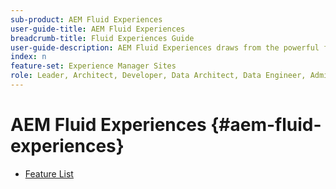 ```yaml
---
sub-product: AEM Fluid Experiences
user-guide-title: AEM Fluid Experiences
breadcrumb-title: Fluid Experiences Guide
user-guide-description: AEM Fluid Experiences draws from the powerful feature sets of AEM Sites, AEM Dynamic Media, and AEM Assets to provide a robust solution for headless content delivery.
index: n
feature-set: Experience Manager Sites
role: Leader, Architect, Developer, Data Architect, Data Engineer, Administrator, Business Practitioner
---
```


# AEM Fluid Experiences {#aem-fluid-experiences}

+ [Feature List](/help/fluid-experiences/feature-list.md)